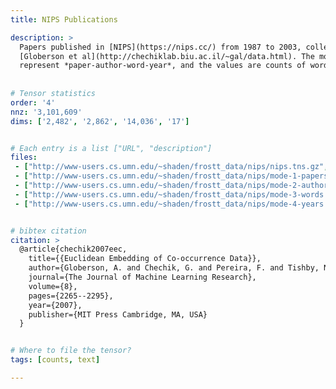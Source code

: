 ```yaml
---
title: NIPS Publications

description: >
  Papers published in [NIPS](https://nips.cc/) from 1987 to 2003, collected by
  [Globerson et al](http://chechiklab.biu.ac.il/~gal/data.html). The modes
  represent *paper-author-word-year*, and the values are counts of words.
  
  
# Tensor statistics
order: '4'
nnz: '3,101,609'
dims: ['2,482', '2,862', '14,036', '17']


# Each entry is a list ["URL", "description"]
files:
 - ["http://www-users.cs.umn.edu/~shaden/frostt_data/nips/nips.tns.gz", Tensor]
 - ["http://www-users.cs.umn.edu/~shaden/frostt_data/nips/mode-1-papers.map.gz", Paper IDs]
 - ["http://www-users.cs.umn.edu/~shaden/frostt_data/nips/mode-2-authors.map.gz", Paper authors]
 - ["http://www-users.cs.umn.edu/~shaden/frostt_data/nips/mode-3-words.map.gz", Words]
 - ["http://www-users.cs.umn.edu/~shaden/frostt_data/nips/mode-4-years.map.gz", Years]


# bibtex citation
citation: >
  @article{chechik2007eec,
    title={{Euclidean Embedding of Co-occurrence Data}},
    author={Globerson, A. and Chechik, G. and Pereira, F. and Tishby, N.},
    journal={The Journal of Machine Learning Research},
    volume={8},
    pages={2265--2295},
    year={2007},
    publisher={MIT Press Cambridge, MA, USA}
  }


# Where to file the tensor?
tags: [counts, text]

---
```

